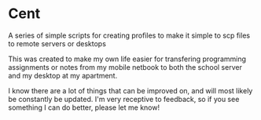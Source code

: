 # Cent
A series of simple scripts for creating profiles to make it simple to scp files to remote servers or desktops

This was created to make my own life easier for transfering programming assignments or notes from my mobile netbook to both the school server and my desktop at my apartment. 

I know there are a lot of things that can be improved on, and will most likely be constantly be updated. I'm very receptive to feedback, so if you see something I can do better, please let me know!
